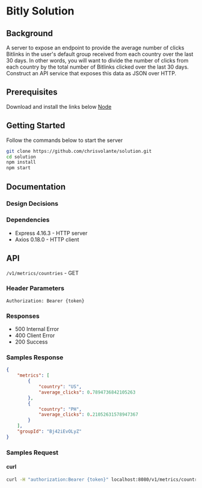 # Bitly Solution

## Background

A server to expose an endpoint to provide the average number of clicks Bitlinks in the user's default group received from each country over the last 30 days. In other words, you will want to divide the number of clicks from each country by the total number of Bitlinks clicked over the last 30 days.
Construct an API service that exposes this data as JSON over HTTP.

## Prerequisites 

Download and install the links below
[Node](nodejs.org)

## Getting Started

Follow the commands below to start the server

```bash
git clone https://github.com/chrisvolante/solution.git
cd solution
npm install
npm start
```

## Documentation

### Design Decisions

### Dependencies

* Express 4.16.3 - HTTP server
* Axios 0.18.0 - HTTP client

## API

`/v1/metrics/countries` - GET

### Header Parameters

`Authorization: Bearer {token}`

### Responses

* 500 Internal Error
* 400 Client Error
* 200 Success

### Samples Response

```json
{
    "metrics": [
        {
            "country": "US",
            "average_clicks": 0.7894736842105263
        },
        {
            "country": "PH",
            "average_clicks": 0.21052631578947367
        }
    ],
    "groupId": "Bj42iEvOLyZ"
}
```

### Samples Request

#### curl

```bash
curl -H "authorization:Bearer {token}" localhost:8080/v1/metrics/countries
```
